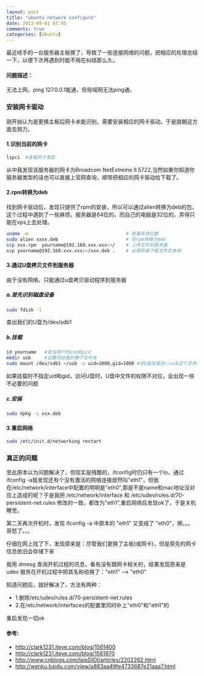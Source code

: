 ```yaml
---
layout: post
title: "ubuntu network configure"
date: 2013-09-01 07:45
comments: true
categories: [Ubuntu]
---
```


最近经手的一台服务器主板换了，导致了一些连接网络的问题，把相应的处理总结一下，以便下次再遇到时能不用在纠结那么久。

#### 问题描述：
无法上网，ping 127.0.0.1能通，但局域网无法ping通。

<!-- more -->

### 安装网卡驱动
刚开始认为是更换主板后网卡未能识别，需要安装相应的网卡驱动，于是就朝这方面去努力。

#### 1.识别当前的网卡
```sh
lspci  #查看网卡类型
```
从中我发现该服务器的网卡为Broadcom NetExtreme II 5722,当然如果你知道你服务器类型的话也可以直接上官网查询，顺带把相应的网卡驱动给下载了。

#### 2.rpm转换为deb
找到网卡驱动后，发现只提供了rpm的安装，所以可以通过alien转换为deb的包，这个过程中遇到了一些麻烦，服务器是64位的，而自己的电脑是32位的，弄得只能在vps上去处理。

```sh
uname -m                                    # 查看系统位数
sudo alien xxxx.deb                         # 将rpm转换为deb
scp xxx.rpm  yourname@192.168.xxx.xxx:~/    # 上传文件到服务器
scp yourname@192.168.xxx.xxx:~/xxx.deb .    # 从服务器下载文件到本地
```

#### 3.通过U盘拷贝文件到服务器
由于没有网络，只能通过u盘拷贝驱动程序到服务器

##### a.首先识别磁盘设备
```sh
sudo fdisk -l
```
查出我们的U盘为/dev/sdb1

##### b.挂载
```sh
id yourname   #查当用户的uid和pid
mkdir usb     #设置将挂载的哪个文件夹
sudo mount /dev/sdb1 ~/usb -o uid=1000,gid=1000 #将U盘挂载到~/usb这个文件夹中
```
如果挂载时不指定uid和gid，访问U盘时，U盘中文件的权限不对应，会出现一些不必要的问题

##### c.安装
```sh
sudo dpkg -i xxx.deb
```

#### 3.重启网络
```sh
sudo /etc/init.d/networking restart
```

### 真正的问题
至此原本以为问题解决了，但现实是残酷的，ifconfig时仍只有一个lo，通过ifconfig -a我发现还有个没有激活的网络连接居然叫"eth1"，但我在/etc/network/interface中配置的明明是"eth0",那是不是name和mac地址没对应上造成的呢？于是我把 /etc/network/interface 和 /etc/udev/rules.d/70-persistent-net.rules 修改的一致，都改为"eth1",重启网络后发现ok了，于是关机睡觉。

第二天再次开机时，发现 ifconfig -a 中原本的 "eth1" 又变成了 "eth0"，擦。。。哥怒了。。。

仔细在网上找了下，发现原来是：尽管我们更换了主板(或网卡)，但是原先的网卡信息依旧会存储下来

我用 dmesg 查询开机过程的讯息，看有没有跟网卡相关的，结果发现原来是 udev 服务在开机过程中把其名称给换了："eth1" --> "eth0"

知道问题后，就好解决了，方法有两种：

* 1.删除/etc/udev/rules.d/70-persistent-net.rules
* 2.在/etc/network/interfaces的配置里同时补上"eth0"和"eth1"的

重启发现一切ok

#### 参考:
* http://clark1231.iteye.com/blog/1561400
* http://clark1231.iteye.com/blog/1561970
* http://www.cnblogs.com/laipDIDI/articles/2202262.html
* http://wenku.baidu.com/view/a883aa49fe4733687e21aaa7.html

